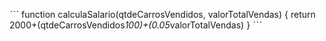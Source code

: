 ˋˋˋ
function calculaSalario(qtdeCarrosVendidos, valorTotalVendas) {
return 2000+(qtdeCarrosVendidos*100)+(0.05*valorTotalVendas)
}
ˋˋˋ